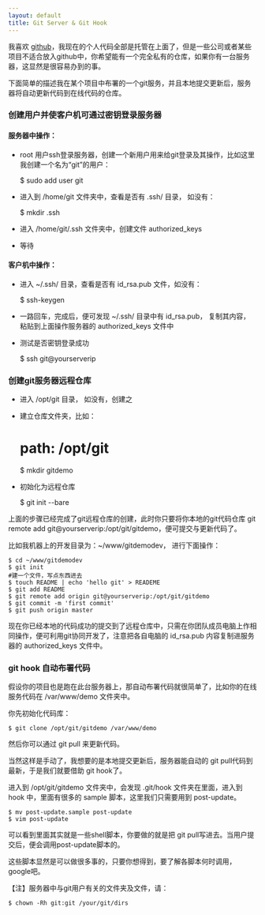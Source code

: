 ```yaml
---
layout: default
title: Git Server & Git Hook
---
```


我喜欢 [github](http://github.com)，我现在的个人代码全部是托管在上面了，但是一些公司或者某些项目不适合放入github中，你希望能有一个完全私有的仓库，如果你有一台服务器，这显然是很容易办到的事。

下面简单的描述我在某个项目中布署的一个git服务，并且本地提交更新后，服务器将自动更新代码到在线代码的仓库。

### 创建用户并使客户机可通过密钥登录服务器

#### 服务器中操作：

- root 用户ssh登录服务器，创建一个新用户用来给git登录及其操作，比如这里我创建一个名为“git”的用户：
    
    $ sudo add user git
	
- 进入到 /home/git 文件夹中，查看是否有 .ssh/ 目录， 如没有：
		
    $ mkdir .ssh

- 进入 /home/git/.ssh 文件夹中，创建文件 authorized_keys

- 等待

#### 客户机中操作：

- 进入 ~/.ssh/ 目录，查看是否有 id_rsa.pub 文件，如没有：
		
    $ ssh-keygen

- 一路回车，完成后，便可发现 ~/.ssh/ 目录中有 id_rsa.pub， 复制其内容，粘贴到上面操作服务器的 authorized_keys 文件中
- 测试是否密钥登录成功
	
    $ ssh git@yourserverip
	 
### 创建git服务器远程仓库
- 进入 /opt/git 目录， 如没有，创建之
- 建立仓库文件夹，比如：
		
    # path: /opt/git
    $ mkdir gitdemo

- 初始化为远程仓库
		
    $ git init --bare

上面的步骤已经完成了git远程仓库的创建，此时你只要将你本地的git代码仓库 git remote add git@yourserverip:/opt/git/gitdemo，便可提交与更新代码了。

比如我机器上的开发目录为：~/www/gitdemodev， 进行下面操作：
	
    $ cd ~/www/gitdemodev
    $ git init
    #建一个文件，写点东西进去
    $ touch README | echo 'hello git' > READEME 
    $ git add README
    $ git remote add origin git@yourserverip:/opt/git/gitdemo
    $ git commit -m 'first commit'
    $ git push origin master
		
现在你已经本地的代码成功的提交到了远程仓库中，只需在你团队成员电脑上作相同操作，便可利用git协同开发了，注意把各自电脑的 id_rsa.pub 内容复制进服务器的 authorized_keys 文件中。

### git hook 自动布署代码

假设你的项目也是跑在此台服务器上，那自动布署代码就很简单了，比如你的在线服务代码在 /var/www/demo 文件夹中。

你先初始化代码库：
		
    $ git clone /opt/git/gitdemo /var/www/demo

然后你可以通过 git pull 来更新代码。

当然这样是手动了，我想要的是本地提交更新后，服务器能自动的 git pull代码到最新，于是我们就要借助 git hook了。

进入到 /opt/git/gitdemo 文件夹中，会发现 .git/hook 文件夹在里面，进入到 hook 中，里面有很多的 sample 脚本，这里我们只需要用到 post-update。 

    $ mv post-update.sample post-update
    $ vim post-update

可以看到里面其实就是一些shell脚本，你要做的就是把 git pull写进去。当用户提交后，便会调用post-update脚本的。

这些脚本显然是可以做很多事的，只要你想得到，要了解各脚本何时调用，google吧。

【注】服务器中与git用户有关的文件夹及文件，请：
		
    $ chown -Rh git:git /your/git/dirs 
				
